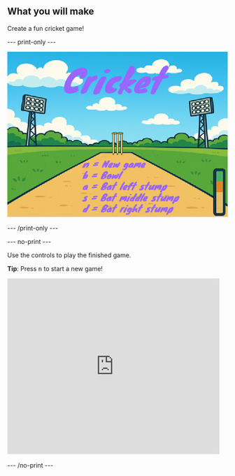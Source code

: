 ## What you will make

Create a fun cricket game!

--- print-only ---

![The finished cricket game showing a cricket field with the title and controls visible](images/cricket.png)

--- /print-only ---

--- no-print ---

Use the controls to play the finished game.

**Tip**: Press <kbd>n</kbd> to start a new game!

<div class="scratch-preview">
 <iframe allowtransparency="true" width="485" height="402" src="https://scratch.mit.edu/projects/embed/1170796691/?autostart=false" frameborder="0"></iframe>
</div>

--- /no-print ---

